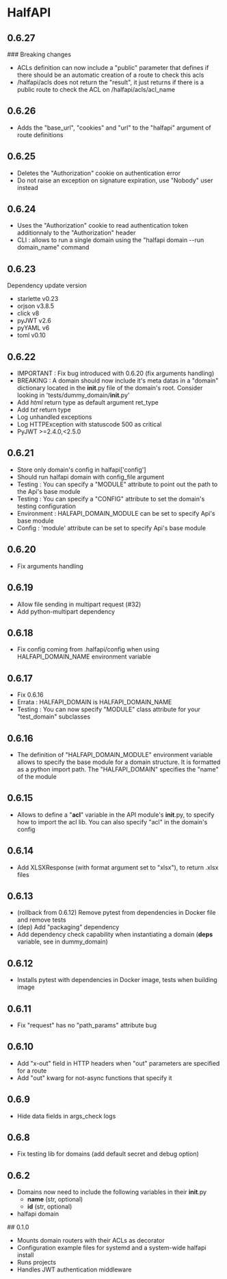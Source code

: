 # HalfAPI

## 0.6.27

### Breaking changes

- ACLs definition can now include a "public" parameter that defines if there should be an automatic creation of a route to check this acls
- /halfapi/acls does not return the "result", it just returns if there is a public route to check the ACL on /halfapi/acls/acl_name

## 0.6.26

- Adds the "base_url", "cookies" and "url" to the "halfapi" argument of route definitions

## 0.6.25

- Deletes the "Authorization" cookie on authentication error
- Do not raise an exception on signature expiration, use "Nobody" user instead

## 0.6.24

- Uses the "Authorization" cookie to read authentication token additionnaly to the "Authorization" header
- CLI : allows to run a single domain using the "halfapi domain --run domain_name" command

## 0.6.23

Dependency update version

- starlette v0.23
- orjson v3.8.5
- click v8
- pyJWT v2.6
- pyYAML v6
- toml v0.10

## 0.6.22

- IMPORTANT : Fix bug introduced with 0.6.20 (fix arguments handling)
- BREAKING : A domain should now include it's meta datas in a "domain" dictionary located in the __init__.py file of the domain's root. Consider looking in 'tests/dummy_domain/__init__.py'
- Add *html* return type as default argument ret_type
- Add *txt* return type
- Log unhandled exceptions
- Log HTTPException with statuscode 500 as critical
- PyJWT >=2.4.0,<2.5.0


## 0.6.21

- Store only domain's config in halfapi['config'] 
- Should run halfapi domain with config_file argument
- Testing : You can specify a "MODULE" attribute to point out the path to the Api's base module
- Testing : You can specify a "CONFIG" attribute to set the domain's testing configuration
- Environment : HALFAPI_DOMAIN_MODULE can be set to specify Api's base module
- Config : 'module' attribute can be set to specify Api's base module

## 0.6.20

- Fix arguments handling

## 0.6.19

- Allow file sending in multipart request (#32)
- Add python-multipart dependency

## 0.6.18

- Fix config coming from .halfapi/config when using HALFAPI_DOMAIN_NAME environment variable

## 0.6.17

- Fix 0.6.16
- Errata : HALFAPI_DOMAIN is HALFAPI_DOMAIN_NAME
- Testing : You can now specify "MODULE" class attribute for your "test_domain"
  subclasses

## 0.6.16

- The definition of "HALFAPI_DOMAIN_MODULE" environment variable allows to
  specify the base module for a domain structure. It is formatted as a python
  import path.
  The "HALFAPI_DOMAIN" specifies the "name" of the module

## 0.6.15

- Allows to define a "__acl__" variable in the API module's __init__.py, to
  specify how to import the acl lib. You can also specify "acl" in the domain's
  config

## 0.6.14

- Add XLSXResponse (with format argument set to "xlsx"), to return .xlsx files

## 0.6.13

- (rollback from 0.6.12) Remove pytest from dependencies in Docker file and
  remove tests
- (dep) Add "packaging" dependency
- Add dependency check capability when instantiating a domain (__deps__
  variable, see in dummy_domain)

## 0.6.12

- Installs pytest with dependencies in Docker image, tests when building image

## 0.6.11

- Fix "request" has no "path_params" attribute bug

## 0.6.10

- Add "x-out" field in HTTP headers when "out" parameters are specified for a
  route
- Add "out" kwarg for not-async functions that specify it

## 0.6.9

- Hide data fields in args_check logs

## 0.6.8

- Fix testing lib for domains (add default secret and debug option)

## 0.6.2

- Domains now need to include the following variables in their __init__.py
    - __name__ (str, optional)
    - __id__ (str, optional)
- halfapi domain


## 0.1.0

- Mounts domain routers with their ACLs as decorator
- Configuration example files for systemd and a system-wide halfapi install
- Runs projects
- Handles JWT authentication middleware
